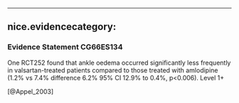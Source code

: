 
---
nice.evidencecategory: 
---

### Evidence Statement CG66ES134
One RCT252 found that ankle oedema occurred significantly less frequently in valsartan-treated patients compared to those treated with amlodipine (1.2% vs 7.4% difference 6.2% 95% CI 12.9% to 0.4%, p<0.006). Level 1+

[@Appel_2003]

